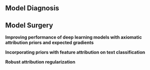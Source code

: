 ## Model Diagnosis

## Model Surgery

**Improving performance of deep learning models with axiomatic attribution priors and expected gradients**

**Incorporating priors with feature attribution on text classification**

**Robust attribution regularization**
